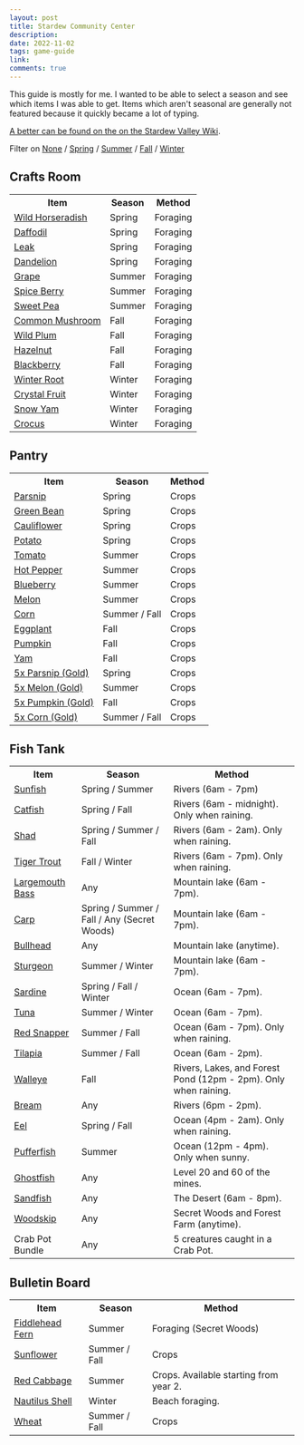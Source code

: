 ```yaml
---
layout: post
title: Stardew Community Center
description: 
date: 2022-11-02
tags: game-guide
link: 
comments: true
---
```


<script type="text/javascript" src="../assets/js/stardew.js"></script>

This guide is mostly for me.
I wanted to be able to select a season and see which items I was able to get.
Items which aren't seasonal are generally not featured because it quickly became a lot of typing.

[A better can be found on the on the Stardew Valley Wiki](https://stardewvalleywiki.com/Remixed_Bundles).

Filter on <a href="?filter=none">None</a> / <a href="?filter=spring">Spring</a> / <a href="?filter=summer">Summer</a> / <a href="?filter=fall">Fall</a> / <a href="?filter=winter">Winter</a>

## Crafts Room

<table>
  <tr>
    <th>Item</th>
    <th>Season</th>
    <th>Method</th>
  </tr>
  <tr>
    <td><a href="https://stardewvalleywiki.com/Wild_Horseradish">Wild Horseradish</a></td>
    <td>Spring</td>
    <td>Foraging</td>
  </tr>
  <tr>
    <td><a href="https://stardewvalleywiki.com/Daffodil">Daffodil</a></td>
    <td>Spring</td>
    <td>Foraging</td>
  </tr>
  <tr>
    <td><a href="https://stardewvalleywiki.com/Leak">Leak</a></td>
    <td>Spring</td>
    <td>Foraging</td>
  </tr>
  <tr>
    <td><a href="https://stardewvalleywiki.com/Dandelion">Dandelion</a></td>
    <td>Spring</td>
    <td>Foraging</td>
  </tr>
  <tr>
    <td><a href="https://stardewvalleywiki.com/Grape">Grape</a></td>
    <td>Summer</td>
    <td>Foraging</td>
  </tr>
  <tr>
    <td><a href="https://stardewvalleywiki.com/Spice_Berry">Spice Berry</a></td>
    <td>Summer</td>
    <td>Foraging</td>
  </tr>
  <tr>
    <td><a href="https://stardewvalleywiki.com/Sweet_Pea">Sweet Pea</a></td>
    <td>Summer</td>
    <td>Foraging</td>
  </tr>
  <tr>
    <td><a href="https://stardewvalleywiki.com/Common_Mushroom">Common Mushroom</a></td>
    <td>Fall</td>
    <td>Foraging</td>
  </tr>
  <tr>
    <td><a href="https://stardewvalleywiki.com/Wild_Plum">Wild Plum</a></td>
    <td>Fall</td>
    <td>Foraging</td>
  </tr>
  <tr>
    <td><a href="https://stardewvalleywiki.com/Hazelnut">Hazelnut</a></td>
    <td>Fall</td>
    <td>Foraging</td>
  </tr>
  <tr>
    <td><a href="https://stardewvalleywiki.com/Blackberry">Blackberry</a></td>
    <td>Fall</td>
    <td>Foraging</td>
  </tr>
  <tr>
    <td><a href="https://stardewvalleywiki.com/Winter_Root">Winter Root</a></td>
    <td>Winter</td>
    <td>Foraging</td>
  </tr>
  <tr>
    <td><a href="https://stardewvalleywiki.com/Crystal_Fruit">Crystal Fruit</a></td>
    <td>Winter</td>
    <td>Foraging</td>
  </tr>
  <tr>
    <td><a href="https://stardewvalleywiki.com/Snow_Yam">Snow Yam</a></td>
    <td>Winter</td>
    <td>Foraging</td>
  </tr>
  <tr>
    <td><a href="https://stardewvalleywiki.com/Crocus">Crocus</a></td>
    <td>Winter</td>
    <td>Foraging</td>
  </tr>
</table>

## Pantry

<table>
  <tr>
    <th>Item</th>
    <th>Season</th>
    <th>Method</th>
  </tr>
  <tr>
    <td><a href="https://stardewvalleywiki.com/Parsnip">Parsnip</a></td>
    <td>Spring</td>
    <td>Crops</td>
  </tr>
  <tr>
    <td><a href="https://stardewvalleywiki.com/Green_Bean">Green Bean</a></td>
    <td>Spring</td>
    <td>Crops</td>
  </tr>
  <tr>
    <td><a href="https://stardewvalleywiki.com/Cauliflower">Cauliflower</a></td>
    <td>Spring</td>
    <td>Crops</td>
  </tr>
  <tr>
    <td><a href="https://stardewvalleywiki.com/Potato">Potato</a></td>
    <td>Spring</td>
    <td>Crops</td>
  </tr>
  <tr>
    <td><a href="https://stardewvalleywiki.com/Tomato">Tomato</a></td>
    <td>Summer</td>
    <td>Crops</td>
  </tr>
  <tr>
    <td><a href="https://stardewvalleywiki.com/Hot_Pepper">Hot Pepper</a></td>
    <td>Summer</td>
    <td>Crops</td>
  </tr>
  <tr>
    <td><a href="https://stardewvalleywiki.com/Blueberry">Blueberry</a></td>
    <td>Summer</td>
    <td>Crops</td>
  </tr>
  <tr>
    <td><a href="https://stardewvalleywiki.com/Melon">Melon</a></td>
    <td>Summer</td>
    <td>Crops</td>
  </tr>
  <tr>
    <td><a href="https://stardewvalleywiki.com/Corn">Corn</a></td>
    <td>Summer / Fall</td>
    <td>Crops</td>
  </tr>
  <tr>
    <td><a href="https://stardewvalleywiki.com/Eggplant">Eggplant</a></td>
    <td>Fall</td>
    <td>Crops</td>
  </tr>
  <tr>
    <td><a href="https://stardewvalleywiki.com/Pumpkin">Pumpkin</a></td>
    <td>Fall</td>
    <td>Crops</td>
  </tr>
  <tr>
    <td><a href="https://stardewvalleywiki.com/Yam">Yam</a></td>
    <td>Fall</td>
    <td>Crops</td>
  </tr>
  <tr>
    <td><a href="https://stardewvalleywiki.com/Parsnip">5x Parsnip (Gold)</a></td>
    <td>Spring</td>
    <td>Crops</td>
  </tr>
  <tr>
    <td><a href="https://stardewvalleywiki.com/Melon">5x Melon (Gold)</a></td>
    <td>Summer</td>
    <td>Crops</td>
  </tr>
  <tr>
    <td><a href="https://stardewvalleywiki.com/Pumpkin">5x Pumpkin (Gold)</a></td>
    <td>Fall</td>
    <td>Crops</td>
  </tr>
  <tr>
    <td><a href="https://stardewvalleywiki.com/Corn">5x Corn (Gold)</a></td>
    <td>Summer / Fall</td>
    <td>Crops</td>
  </tr>
</table>

## Fish Tank

<table>
  <tr>
    <th>Item</th>
    <th>Season</th>
    <th>Method</th>
  </tr>
  <tr>
    <td><a href="https://stardewvalleywiki.com/Sunfish">Sunfish</a></td>
    <td>Spring / Summer</td>
    <td>Rivers (6am - 7pm)</td>
  </tr>
  <tr>
    <td><a href="https://stardewvalleywiki.com/Catfish">Catfish</a></td>
    <td>Spring / Fall</td>
    <td>Rivers (6am - midnight). Only when raining.</td>
  </tr>
  <tr>
    <td><a href="https://stardewvalleywiki.com/Shad">Shad</a></td>
    <td>Spring / Summer / Fall</td>
    <td>Rivers (6am - 2am). Only when raining.</td>
  </tr>
  <tr>
    <td><a href="https://stardewvalleywiki.com/Tiger Trout">Tiger Trout</a></td>
    <td>Fall / Winter</td>
    <td>Rivers (6am - 7pm). Only when raining.</td>
  </tr>
  <tr>
    <td><a href="https://stardewvalleywiki.com/Largemouth Bass">Largemouth Bass</a></td>
    <td>Any</td>
    <td>Mountain lake (6am - 7pm).</td>
  </tr>
  <tr>
    <td><a href="https://stardewvalleywiki.com/Carp">Carp</a></td>
    <td>Spring / Summer / Fall / Any (Secret Woods)</td>
    <td>Mountain lake (6am - 7pm).</td>
  </tr>
  <tr>
    <td><a href="https://stardewvalleywiki.com/Bullhead">Bullhead</a></td>
    <td>Any</td>
    <td>Mountain lake (anytime).</td>
  </tr>
  <tr>
    <td><a href="https://stardewvalleywiki.com/Sturgeon">Sturgeon</a></td>
    <td>Summer / Winter</td>
    <td>Mountain lake (6am - 7pm).</td>
  </tr>
  <tr>
    <td><a href="https://stardewvalleywiki.com/Sardine">Sardine</a></td>
    <td>Spring / Fall / Winter</td>
    <td>Ocean (6am - 7pm).</td>
  </tr>
  <tr>
    <td><a href="https://stardewvalleywiki.com/Tuna">Tuna</a></td>
    <td>Summer / Winter</td>
    <td>Ocean (6am - 7pm).</td>
  </tr>
  <tr>
    <td><a href="https://stardewvalleywiki.com/Red Snapper">Red Snapper</a></td>
    <td>Summer / Fall</td>
    <td>Ocean (6am - 7pm). Only when raining.</td>
  </tr>
  <tr>
    <td><a href="https://stardewvalleywiki.com/Tilapia">Tilapia</a></td>
    <td>Summer / Fall</td>
    <td>Ocean (6am - 2pm).</td>
  </tr>
  <tr>
    <td><a href="https://stardewvalleywiki.com/Walleye">Walleye</a></td>
    <td>Fall</td>
    <td>Rivers, Lakes, and Forest Pond (12pm - 2pm). Only when raining.</td>
  </tr>
  <tr>
    <td><a href="https://stardewvalleywiki.com/Bream">Bream</a></td>
    <td>Any</td>
    <td>Rivers (6pm - 2pm).</td>
  </tr>
  <tr>
    <td><a href="https://stardewvalleywiki.com/Eel">Eel</a></td>
    <td>Spring / Fall</td>
    <td>Ocean (4pm - 2am). Only when raining.</td>
  </tr>
  <tr>
    <td><a href="https://stardewvalleywiki.com/Pufferfish">Pufferfish</a></td>
    <td>Summer</td>
    <td>Ocean (12pm - 4pm). Only when sunny.</td>
  </tr>
  <tr>
    <td><a href="https://stardewvalleywiki.com/Ghostfish">Ghostfish</a></td>
    <td>Any</td>
    <td>Level 20 and 60 of the mines.</td>
  </tr>
  <tr>
    <td><a href="https://stardewvalleywiki.com/Sandfish">Sandfish</a></td>
    <td>Any</td>
    <td>The Desert (6am - 8pm).</td>
  </tr>
  <tr>
    <td><a href="https://stardewvalleywiki.com/Woodskip">Woodskip</a></td>
    <td>Any</td>
    <td>Secret Woods and Forest Farm (anytime).</td>
  </tr>
  <tr>
    <td>Crab Pot Bundle</td>
    <td>Any</td>
    <td>5 creatures caught in a Crab Pot.</td>
  </tr>
</table>

## Bulletin Board

<table>
  <tr>
    <th>Item</th>
    <th>Season</th>
    <th>Method</th>
  </tr>
  <tr>
    <td><a href="https://stardewvalleywiki.com/Fiddlehead Fern">Fiddlehead Fern</a></td>
    <td>Summer</td>
    <td>Foraging (Secret Woods)</td>
  </tr>
  <tr>
    <td><a href="https://stardewvalleywiki.com/Sunflower">Sunflower</a></td>
    <td>Summer / Fall</td>
    <td>Crops</td>
  </tr>
  <tr>
    <td><a href="https://stardewvalleywiki.com/Red Cabbage">Red Cabbage</a></td>
    <td>Summer</td>
    <td>Crops. Available starting from year 2.</td>
  </tr>
  <tr>
    <td><a href="https://stardewvalleywiki.com/Nautilus Shell">Nautilus Shell</a></td>
    <td>Winter</td>
    <td>Beach foraging.</td>
  </tr>
  <tr>
    <td><a href="https://stardewvalleywiki.com/Wheat">Wheat</a></td>
    <td>Summer / Fall</td>
    <td>Crops</td>
  </tr>
</table>